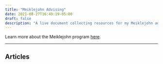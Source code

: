 ```yaml
---
title: "Meiklejohn Advising"
date: 2021-08-27T16:49:19-05:00
draft: false
description: "A live document collecting resources for my Meiklejohn advisees."
---
```

<!-- This is a live document, and will be updated with resources and other info throughout the semester. -->

Learn more about the Meiklejohn program [here](https://www.brown.edu/academics/college/advising/peer/).

***
## Articles
